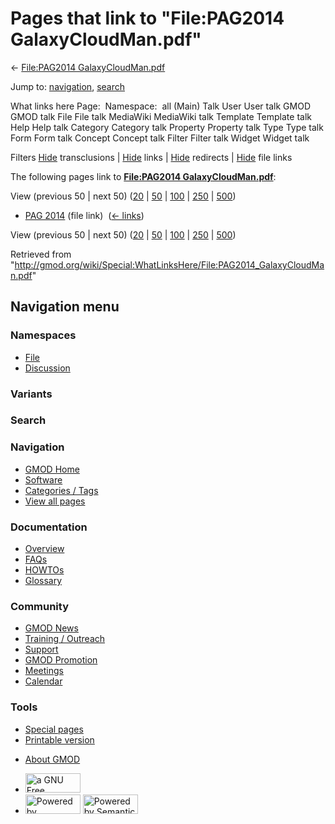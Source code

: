 <div id="mw-page-base" class="noprint">

</div>

<div id="mw-head-base" class="noprint">

</div>

<div id="content" class="mw-body" role="main">

<span id="top"></span>

<div id="mw-js-message" style="display:none;">

</div>



# <span dir="auto">Pages that link to "File:PAG2014 GalaxyCloudMan.pdf"</span>

<div id="bodyContent">

<div id="contentSub">

← [File:PAG2014
GalaxyCloudMan.pdf](/wiki/File:PAG2014_GalaxyCloudMan.pdf "File:PAG2014 GalaxyCloudMan.pdf")

</div>

<div id="jump-to-nav" class="mw-jump">

Jump to: [navigation](#mw-navigation), [search](#p-search)

</div>

<div id="mw-content-text">

What links here Page:  Namespace:  all (Main) Talk User User talk GMOD
GMOD talk File File talk MediaWiki MediaWiki talk Template Template talk
Help Help talk Category Category talk Property Property talk Type Type
talk Form Form talk Concept Concept talk Filter Filter talk Widget
Widget talk

Filters
[Hide](/mediawiki/index.php?title=Special:WhatLinksHere/File:PAG2014_GalaxyCloudMan.pdf&hidetrans=1 "Special:WhatLinksHere/File:PAG2014 GalaxyCloudMan.pdf")
transclusions \|
[Hide](/mediawiki/index.php?title=Special:WhatLinksHere/File:PAG2014_GalaxyCloudMan.pdf&hidelinks=1 "Special:WhatLinksHere/File:PAG2014 GalaxyCloudMan.pdf")
links \|
[Hide](/mediawiki/index.php?title=Special:WhatLinksHere/File:PAG2014_GalaxyCloudMan.pdf&hideredirs=1 "Special:WhatLinksHere/File:PAG2014 GalaxyCloudMan.pdf")
redirects \|
[Hide](/mediawiki/index.php?title=Special:WhatLinksHere/File:PAG2014_GalaxyCloudMan.pdf&hideimages=1 "Special:WhatLinksHere/File:PAG2014 GalaxyCloudMan.pdf")
file links

The following pages link to **[File:PAG2014
GalaxyCloudMan.pdf](/wiki/File:PAG2014_GalaxyCloudMan.pdf "File:PAG2014 GalaxyCloudMan.pdf")**:

View (previous 50 \| next 50)
([20](/mediawiki/index.php?title=Special:WhatLinksHere/File:PAG2014_GalaxyCloudMan.pdf&limit=20 "Special:WhatLinksHere/File:PAG2014 GalaxyCloudMan.pdf")
\|
[50](/mediawiki/index.php?title=Special:WhatLinksHere/File:PAG2014_GalaxyCloudMan.pdf&limit=50 "Special:WhatLinksHere/File:PAG2014 GalaxyCloudMan.pdf")
\|
[100](/mediawiki/index.php?title=Special:WhatLinksHere/File:PAG2014_GalaxyCloudMan.pdf&limit=100 "Special:WhatLinksHere/File:PAG2014 GalaxyCloudMan.pdf")
\|
[250](/mediawiki/index.php?title=Special:WhatLinksHere/File:PAG2014_GalaxyCloudMan.pdf&limit=250 "Special:WhatLinksHere/File:PAG2014 GalaxyCloudMan.pdf")
\|
[500](/mediawiki/index.php?title=Special:WhatLinksHere/File:PAG2014_GalaxyCloudMan.pdf&limit=500 "Special:WhatLinksHere/File:PAG2014 GalaxyCloudMan.pdf"))

- [PAG 2014](/wiki/PAG_2014 "PAG 2014") (file link) ‎
  <span class="mw-whatlinkshere-tools">([←
  links](/mediawiki/index.php?title=Special:WhatLinksHere&target=PAG+2014 "Special:WhatLinksHere"))</span>

View (previous 50 \| next 50)
([20](/mediawiki/index.php?title=Special:WhatLinksHere/File:PAG2014_GalaxyCloudMan.pdf&limit=20 "Special:WhatLinksHere/File:PAG2014 GalaxyCloudMan.pdf")
\|
[50](/mediawiki/index.php?title=Special:WhatLinksHere/File:PAG2014_GalaxyCloudMan.pdf&limit=50 "Special:WhatLinksHere/File:PAG2014 GalaxyCloudMan.pdf")
\|
[100](/mediawiki/index.php?title=Special:WhatLinksHere/File:PAG2014_GalaxyCloudMan.pdf&limit=100 "Special:WhatLinksHere/File:PAG2014 GalaxyCloudMan.pdf")
\|
[250](/mediawiki/index.php?title=Special:WhatLinksHere/File:PAG2014_GalaxyCloudMan.pdf&limit=250 "Special:WhatLinksHere/File:PAG2014 GalaxyCloudMan.pdf")
\|
[500](/mediawiki/index.php?title=Special:WhatLinksHere/File:PAG2014_GalaxyCloudMan.pdf&limit=500 "Special:WhatLinksHere/File:PAG2014 GalaxyCloudMan.pdf"))

</div>

<div class="printfooter">

Retrieved from
"<http://gmod.org/wiki/Special:WhatLinksHere/File:PAG2014_GalaxyCloudMan.pdf>"

</div>

<div id="catlinks" class="catlinks catlinks-allhidden">

</div>

<div class="visualClear">

</div>

</div>

</div>

<div id="mw-navigation">

## Navigation menu

<div id="mw-head">



<div id="left-navigation">

<div id="p-namespaces" class="vectorTabs" role="navigation"
aria-labelledby="p-namespaces-label">

### Namespaces

- <span id="ca-nstab-image"><a href="/wiki/File:PAG2014_GalaxyCloudMan.pdf" accesskey="c"
  title="View the file page [c]">File</a></span>
- <span id="ca-talk"><a
  href="/mediawiki/index.php?title=File_talk:PAG2014_GalaxyCloudMan.pdf&amp;action=edit&amp;redlink=1"
  accesskey="t"
  title="Discussion about the content page [t]">Discussion</a></span>

</div>

<div id="p-variants" class="vectorMenu emptyPortlet" role="navigation"
aria-labelledby="p-variants-label">

### 

### Variants[](#)

<div class="menu">

</div>

</div>

</div>

<div id="right-navigation">





</div>

<div id="p-search" role="search">

### Search

<div id="simpleSearch">

</div>

</div>

</div>

</div>

<div id="mw-panel">

<div id="p-logo" role="banner">

<a href="/wiki/Main_Page"
style="background-image: url(http://gmod.org/images/GMOD-cogs.png);"
title="Visit the main page"></a>

</div>

<div id="p-Navigation" class="portal" role="navigation"
aria-labelledby="p-Navigation-label">

### Navigation

<div class="body">

- <span id="n-GMOD-Home">[GMOD Home](/wiki/Main_Page)</span>
- <span id="n-Software">[Software](/wiki/GMOD_Components)</span>
- <span id="n-Categories-.2F-Tags">[Categories /
  Tags](/wiki/Categories)</span>
- <span id="n-View-all-pages">[View all
  pages](/wiki/Special:AllPages)</span>

</div>

</div>

<div id="p-Documentation" class="portal" role="navigation"
aria-labelledby="p-Documentation-label">

### Documentation

<div class="body">

- <span id="n-Overview">[Overview](/wiki/Overview)</span>
- <span id="n-FAQs">[FAQs](/wiki/Category:FAQ)</span>
- <span id="n-HOWTOs">[HOWTOs](/wiki/Category:HOWTO)</span>
- <span id="n-Glossary">[Glossary](/wiki/Glossary)</span>

</div>

</div>

<div id="p-Community" class="portal" role="navigation"
aria-labelledby="p-Community-label">

### Community

<div class="body">

- <span id="n-GMOD-News">[GMOD News](/wiki/GMOD_News)</span>
- <span id="n-Training-.2F-Outreach">[Training /
  Outreach](/wiki/Training_and_Outreach)</span>
- <span id="n-Support">[Support](/wiki/Support)</span>
- <span id="n-GMOD-Promotion">[GMOD
  Promotion](/wiki/GMOD_Promotion)</span>
- <span id="n-Meetings">[Meetings](/wiki/Meetings)</span>
- <span id="n-Calendar">[Calendar](/wiki/Calendar)</span>

</div>

</div>

<div id="p-tb" class="portal" role="navigation"
aria-labelledby="p-tb-label">

### Tools

<div class="body">

- <span id="t-specialpages"><a href="/wiki/Special:SpecialPages" accesskey="q"
  title="A list of all special pages [q]">Special pages</a></span>
- <span id="t-print"><a
  href="/mediawiki/index.php?title=Special:WhatLinksHere/File:PAG2014_GalaxyCloudMan.pdf&amp;printable=yes"
  rel="alternate" accesskey="p"
  title="Printable version of this page [p]">Printable version</a></span>

</div>

</div>

</div>

</div>

<div id="footer" role="contentinfo">

- <span id="footer-places-about">[About
  GMOD](/wiki/GMOD:About "GMOD:About")</span>

<!-- -->

- <span id="footer-copyrightico">[<img src="http://www.gnu.org/graphics/gfdl-logo-small.png" width="88"
  height="31" alt="a GNU Free Documentation License" />](http://www.gnu.org/licenses/fdl-1.3.html)</span>
- <span id="footer-poweredbyico">[<img src="/mediawiki/skins/common/images/poweredby_mediawiki_88x31.png"
  width="88" height="31" alt="Powered by MediaWiki" />](//www.mediawiki.org/)
  [<img
  src="/mediawiki/extensions/SemanticMediaWiki/includes/../resources/images/smw_button.png"
  width="88" height="31" alt="Powered by Semantic MediaWiki" />](https://www.semantic-mediawiki.org/wiki/Semantic_MediaWiki)</span>

<div style="clear:both">

</div>

</div>
